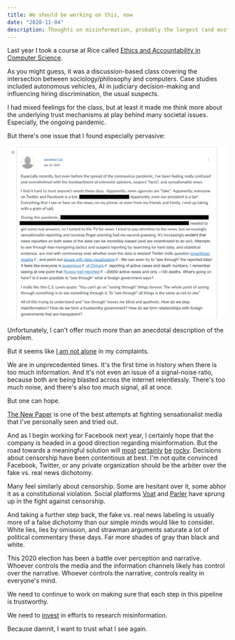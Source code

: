 ```yaml
---
title: We should be working on this, now
date: "2020-11-04"
description: Thoughts on misinformation, probably the largest (and most unprecedented) issue we're facing right now.
---
```


Last year I took a course at Rice called [Ethics and Accountability in Computer Science](https://courses.rice.edu/courses/!SWKSCAT.cat?p_action=COURSE&p_term=202010&p_crn=13832).

As you might guess, it was a discussion-based class covering the intersection between sociology/philosophy and computers. Case studies included autonomous vehicles, AI in judiciary decision-making and influencing hiring discrimination, the usual suspects.

I had mixed feelings for the class, but at least it made me think more about the underlying trust mechanisms at play behind many societal issues. Especially, the ongoing pandemic.

But there's one issue that I found especially pervasive:

![./Screen_Shot_2020-11-01_at_6.11.36_PM.png](./Screen_Shot_2020-11-01_at_6.11.36_PM.png)

Unfortunately, I can't offer much more than an anecdotal description of the problem.

But it seems like [I am not alone](http://citeseerx.ist.psu.edu/viewdoc/download?doi=10.1.1.940.5433&rep=rep1&type=pdf) in my complaints.

We are in unprecedented times. It's the first time in history when there is too much information. And it's not even an issue of a signal-noise ratio, because both are being blasted across the internet relentlessly. There's too much noise, and there's also too much signal, all at once.

But one can hope.

[The New Paper](https://thenewpaper.co/) is one of the best attempts at fighting sensationalist media that I've personally seen and tried out.

And as I begin working for Facebook next year, I certainly hope that the company is headed in a good direction regarding misinformation. But the road towards a meaningful solution will [most](https://www.forbes.com/sites/traversmark/2020/03/21/facebook-spreads-fake-news-faster-than-any-other-social-website-according-to-new-research/) [certainly](https://www.nytimes.com/2020/10/12/technology/on-facebook-misinformation-is-more-popular-now-than-in-2016.html) [be](https://www.reuters.com/article/usa-election-trump-tweet/update-13-twitter-facebook-fail-to-corral-trumps-misinformation-about-us-vote-count-idUSL1N2HQ0XY) [rocky](https://www.cnn.com/2020/10/09/tech/facebook-misinformation-loophole-avaaz/index.html). Decisions about censorship have been contentious at best. I'm not quite convinced Facebook, Twitter, or any private organization should be the arbiter over the fake vs. real news dichotomy.

Many feel similarly about censorship. Some are hesitant over it, some abhor it as a constitutional violation. Social platforms [Voat](https://www.theverge.com/2015/7/10/8924415/voat-reddit-competitor-free-speech) and [Parler](https://parler.com/) have sprung up in the fight against censorship.

And taking a further step back, the fake vs. real news labeling is usually more of a false dichotomy than our simple minds would like to consider. White lies, lies by omission, and strawman arguments saturate a lot of political commentary these days. Far more shades of gray than black and white.

This 2020 election has been a battle over perception and narrative. Whoever controls the media and the information channels likely has control over the narrative. Whoever controls the narrative, controls reality in everyone's mind.

We need to continue to work on making sure that each step in this pipeline is trustworthy.

We need to [invest](https://research.fb.com/blog/2020/02/facebook-misinformation-polarization-rfp-two-million-dollar-commitment/) in efforts to research misinformation.

Because damnit, I want to trust what I see again.